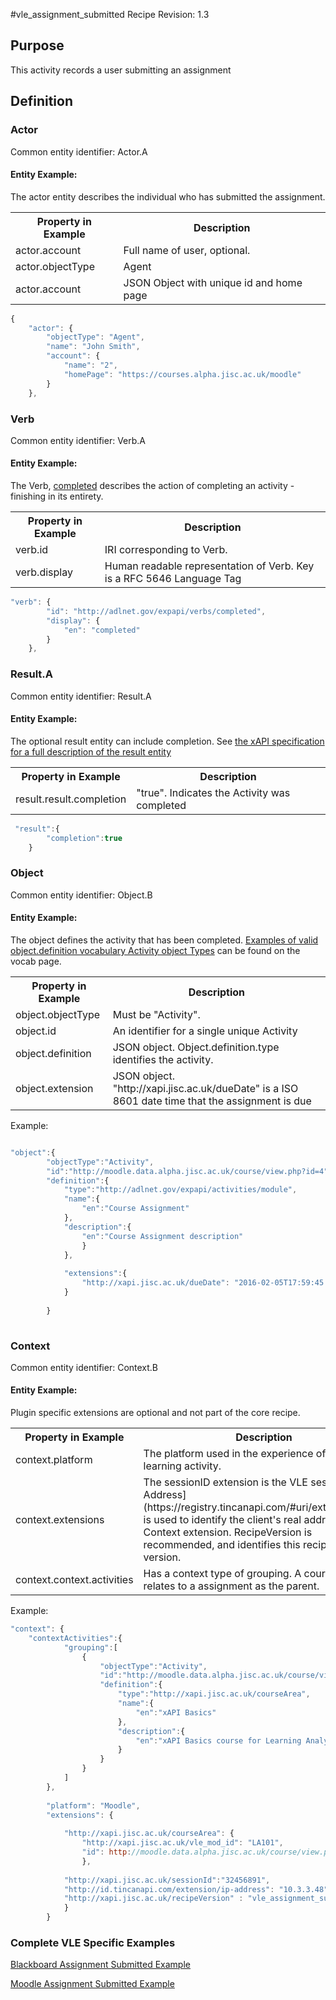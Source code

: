 #vle_assignment_submitted Recipe
Revision: 1.3

## Purpose
This activity records a user submitting an assignment
## Definition

### Actor
Common entity identifier:  Actor.A


#### Entity Example:
The actor entity describes the individual who has submitted the assignment.


<table>
	<tr><th>Property in Example</th><th>Description</th></tr>
	<tr>
		<td>actor.account</td>
		<td>Full name of user, optional.</td>
	</tr>
	<tr>
		<td>actor.objectType</td>
		<td>Agent</td>
	</tr>
		<tr>
		<td>actor.account</td>
		<td>JSON Object with unique id and home page</td>
	</tr>
</table>


``` Javascript
{
    "actor": {
        "objectType": "Agent",
        "name": "John Smith",
        "account": {
            "name": "2",
            "homePage": "https://courses.alpha.jisc.ac.uk/moodle"
        }
    },
```

### Verb
Common entity identifier: Verb.A

#### Entity Example:

The Verb, [completed](/vocabulary.md#verbs) describes the action of completing an activity - finishing in its entirety.

<table>
	<tr><th>Property in Example</th><th>Description</th></tr>
	<tr>
		<td>verb.id</td>
		<td>IRI corresponding to Verb.</td>
	</tr>
	<tr>
		<td>verb.display</td>
		<td>Human readable representation of Verb. Key is a RFC 5646 Language Tag</td>
	</tr>
</table>

``` javascript
"verb": {
        "id": "http://adlnet.gov/expapi/verbs/completed",
        "display": {
            "en": "completed"
        }
    },
``` 

### Result.A
Common entity identifier: Result.A

#### Entity Example:
The optional result entity can include completion. See [the xAPI specification for a full description of the result entity](https://github.com/adlnet/xAPI-Spec/blob/master/xAPI.md#result)

<table>
	<tr><th>Property in Example</th><th>Description</th></tr>
	<tr>
		<td>result.result.completion</td>
		<td>"true". Indicates the Activity was completed</td>
	</tr>
</table>

``` javascript
 "result":{
        "completion":true
    }
```

### Object
Common entity identifier: Object.B

#### Entity Example:
The object defines the activity that has been completed. [Examples of valid object.definition vocabulary  Activity object Types](/common_statements.md#object) can be found on the vocab page.

<table>
	<tr><th>Property in Example</th><th>Description</th></tr>
	<tr>
		<td>object.objectType</td>
		<td>Must be "Activity".</td>
	</tr>
	<tr>
		<td>object.id</td>
		<td>An identifier for a single unique Activity</td>
	</tr>
	<tr>
		<td>object.definition</td>
		<td>JSON object. Object.definition.type identifies the activity.</td>
	</tr>
	</tr>
		<tr>
		<td>object.extension</td>
		<td>JSON object. "http://xapi.jisc.ac.uk/dueDate" is a ISO 8601 date time that the assignment is due</td>
	</tr>
</table>

Example:

``` javascript

"object":{
		"objectType":"Activity",
		"id":"http://moodle.data.alpha.jisc.ac.uk/course/view.php?id=4",
		"definition":{
			"type":"http://adlnet.gov/expapi/activities/module",
			"name":{
				"en":"Course Assignment"
			},
			"description":{
				"en":"Course Assignment description"
				}
			},
			
		    "extensions":{
				"http://xapi.jisc.ac.uk/dueDate": "2016-02-05T17:59:45.000Z"
			}
			
		}
		
```


### Context
Common entity identifier: Context.B

#### Entity Example:
Plugin specific extensions are optional and not part of the core recipe.

<table>
	<tr><th>Property in Example</th><th>Description</th></tr>
	<tr>
		<td>context.platform</td>
		<td>The platform used in the experience of this learning activity.</td>
	</tr>
	<tr>
		<td>context.extensions</td>
		<td>The sessionID extension is the VLE session ID. [IP Address](https://registry.tincanapi.com/#uri/extension/310) is used to identify the client's real address as a Context extension. RecipeVersion is recommended, and identifies this recipe and its version.</td>
	</tr>
	<tr>
		<td>context.context.activities</td>
		<td>Has a context type of grouping. A course that relates to a assignment as the parent.</td>
	</tr>
</table>


Example:

``` javascript
"context": {
	"contextActivities":{
            "grouping":[
                {
                    "objectType":"Activity",
                    "id":"http://moodle.data.alpha.jisc.ac.uk/course/view.php?id=4",
                    "definition":{
                        "type":"http://xapi.jisc.ac.uk/courseArea",
                        "name":{
                            "en":"xAPI Basics"
                        },
                        "description":{
                            "en":"xAPI Basics course for Learning Analytics enthusiasts"
                        }
                    }
                }
            ]
        },
        
        "platform": "Moodle",
        "extensions": {
		
      		"http://xapi.jisc.ac.uk/courseArea": {
      		 	"http://xapi.jisc.ac.uk/vle_mod_id": "LA101",
                "id": http://moodle.data.alpha.jisc.ac.uk/course/view.php?id=4"
				},
			
 			"http://xapi.jisc.ac.uk/sessionId":"32456891",
            "http://id.tincanapi.com/extension/ip-address": "10.3.3.48"
			"http://xapi.jisc.ac.uk/recipeVersion" : "vle_assignment_submittedV1.3"
			}
		}
```




### Complete VLE Specific Examples
[Blackboard Assignment Submitted Example](/vle/blackboard/assignment_submitted.json)

[Moodle Assignment Submitted Example](/vle/moodle/assignment_submitted.json)
